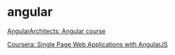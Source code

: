# angular

[AngularArchitects: Angular course](https://github.com/mikezks/20201117)

[Coursera: Single Page Web Applications with AngularJS](https://github.com/jhu-ep-coursera/fullstack-course5)
